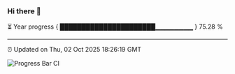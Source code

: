 ### Hi there 👋

⏳ Year progress { ██████████████████████▁▁▁▁▁▁▁▁ } 75.28 %

---

⏰ Updated on Thu, 02 Oct 2025 18:26:19 GMT

![Progress Bar CI](https://github.com/liununu/liununu/workflows/Progress%20Bar%20CI/badge.svg)
